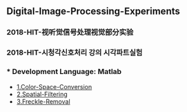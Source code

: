 ## Digital-Image-Processing-Experiments   
### 2018-HIT-视听觉信号处理视觉部分实验   
### 2018-HIT-시청각신호처리 강의 시각파트실험
### * Development Language: Matlab  
* [1.Color-Space-Conversion](./Color-Space-Conversion)    
* [2.Spatial-Filtering](./Spatial-Filtering)    
* [3.Freckle-Removal](./Freckle-Removal)    
